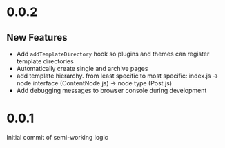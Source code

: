 # 0.0.2

## New Features

- Add `addTemplateDirectory` hook so plugins and themes can register template directories
- Automatically create single and archive pages
- add template hierarchy. from least specific to most specific: index.js -> node interface (ContentNode.js) -> node type (Post.js)
- Add debugging messages to browser console during development

# 0.0.1

Initial commit of semi-working logic
